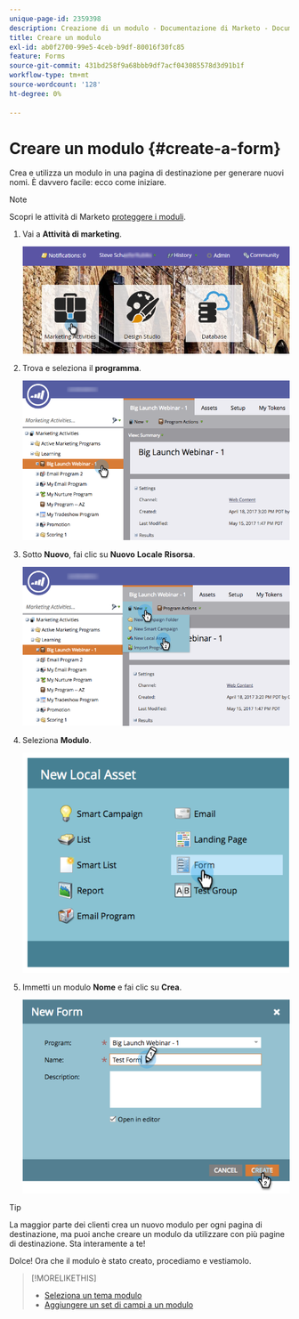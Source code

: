 ```yaml
---
unique-page-id: 2359398
description: Creazione di un modulo - Documentazione di Marketo - Documentazione del prodotto
title: Creare un modulo
exl-id: ab0f2700-99e5-4ceb-b9df-80016f30fc85
feature: Forms
source-git-commit: 431bd258f9a68bbb9df7acf043085578d3d91b1f
workflow-type: tm+mt
source-wordcount: '128'
ht-degree: 0%

---
```


# Creare un modulo {#create-a-form}

Crea e utilizza un modulo in una pagina di destinazione per generare nuovi nomi. È davvero facile: ecco come iniziare.

>[!NOTE]
>
>Scopri le attività di Marketo [proteggere i moduli](https://nation.marketo.com/t5/Product-Documents/Forms-Service-Enhancements/ta-p/303670#M1038).

1. Vai a **Attività di marketing**.

   ![](assets/login-marketing-activities.png)

1. Trova e seleziona il **programma**.

   ![](assets/programseelct.png)

1. Sotto **Nuovo**, fai clic su **Nuovo** **Locale** **Risorsa**.

   ![](assets/newlocalasset.png)

1. Seleziona **Modulo**.

   ![](assets/image2014-9-15-17-3a1-3a20.png)

1. Immetti un modulo **Nome** e fai clic su **Crea**.

   ![](assets/newformwithhands.png)

>[!TIP]
>
>La maggior parte dei clienti crea un nuovo modulo per ogni pagina di destinazione, ma puoi anche creare un modulo da utilizzare con più pagine di destinazione. Sta interamente a te!

Dolce! Ora che il modulo è stato creato, procediamo e vestiamolo.

>[!MORELIKETHIS]
>
>* [Seleziona un tema modulo](/help/marketo/product-docs/demand-generation/forms/creating-a-form/select-a-form-theme.md)
>* [Aggiungere un set di campi a un modulo](/help/marketo/product-docs/demand-generation/forms/form-fields/add-a-fieldset-to-a-form.md)
